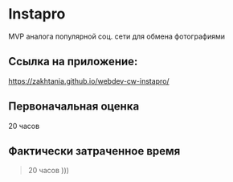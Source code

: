 # Instapro

MVP аналога популярной соц. сети для обмена фотографиями

## Ссылка на приложение:

https://zakhtania.github.io/webdev-cw-instapro/

## Первоначальная оценка

20 часов

## Фактически затраченное время

> 20 часов )))
